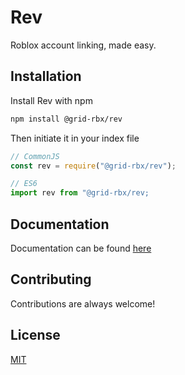 # Rev

Roblox account linking, made easy.

## Installation

Install Rev with npm

```bash
npm install @grid-rbx/rev
```

Then initiate it in your index file

```javascript
// CommonJS
const rev = require("@grid-rbx/rev");

// ES6
import rev from "@grid-rbx/rev;
```

## Documentation

Documentation can be found [here](https://rev.cursecode.me/docs)

## Contributing

Contributions are always welcome!

## License

[MIT](https://choosealicense.com/licenses/mit/)
